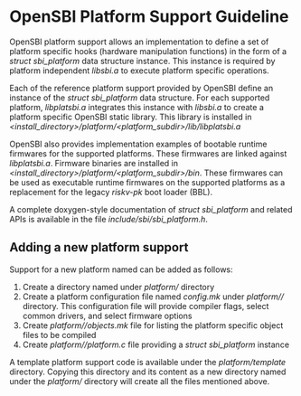 OpenSBI Platform Support Guideline
==================================

OpenSBI platform support allows an implementation to define a set of platform
specific hooks (hardware manipulation functions) in the form of a
*struct sbi_platform* data structure instance. This instance is required by
platform independent *libsbi.a* to execute platform specific operations.

Each of the reference platform support provided by OpenSBI define an instance
of the *struct sbi_platform* data structure. For each supported platform,
*libplatsbi.a* integrates this instance with *libsbi.a* to create a platform
specific OpenSBI static library. This library is installed
in *<install_directory>/platform/<platform_subdir>/lib/libplatsbi.a*

OpenSBI also provides implementation examples of bootable runtime firmwares for
the supported platforms. These firmwares are linked against *libplatsbi.a*.
Firmware binaries are installed in
*<install_directory>/platform/<platform_subdir>/bin*. These firmwares can be
used as executable runtime firmwares on the supported platforms as a replacement
for the legacy *riskv-pk* boot loader (BBL).

A complete doxygen-style documentation of *struct sbi_platform* and related
APIs is available in the file *include/sbi/sbi_platform.h*.

Adding a new platform support
-----------------------------

Support for a new platform named *<xyz>* can be added as follows:

1. Create a directory named *<xyz>* under *platform/* directory
2. Create a platform configuration file named *config.mk* under
   *platform/<xyz>/* directory. This configuration file will provide
   compiler flags, select common drivers, and select firmware options
3. Create *platform/<xyz>/objects.mk* file for listing the platform
   specific object files to be compiled
4. Create *platform/<xyz>/platform.c* file providing a *struct sbi_platform*
   instance

A template platform support code is available under the *platform/template*
directory. Copying this directory and its content as a new directory named
*<xyz>* under the *platform/* directory will create all the files mentioned
above.

